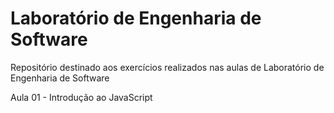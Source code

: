 # Laboratório de Engenharia de Software

Repositório destinado aos exercícios realizados nas aulas de Laboratório de Engenharia de Software

Aula 01 - Introdução ao JavaScript
